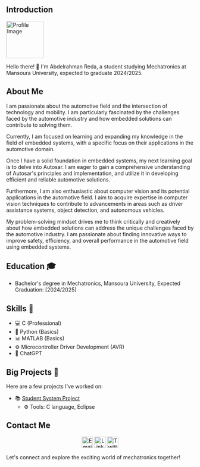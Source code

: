 ## Introduction

<div align="left">
  <img src="https://media.licdn.com/dms/image/C4E03AQG3sJra1OqboQ/profile-displayphoto-shrink_800_800/0/1633002608874?e=1694649600&v=beta&t=qpbKzfOzYmP9LUmJaF1qIlpgkr-f5tlIO22ImwVtbj4" alt="Profile Image" width="100" height="100">
</div>

Hello there! 👋 I'm Abdelrahman Reda, a student studying Mechatronics at Mansoura University, expected to graduate 2024/2025.

## About Me

I am passionate about the automotive field and the intersection of technology and mobility. I am particularly fascinated by the challenges faced by the automotive industry and how embedded solutions can contribute to solving them.

Currently, I am focused on learning and expanding my knowledge in the field of embedded systems, with a specific focus on their applications in the automotive domain.

Once I have a solid foundation in embedded systems, my next learning goal is to delve into Autosar. I am eager to gain a comprehensive understanding of Autosar's principles and implementation, and utilize it in developing efficient and reliable automotive solutions.

Furthermore, I am also enthusiastic about computer vision and its potential applications in the automotive field. I aim to acquire expertise in computer vision techniques to contribute to advancements in areas such as driver assistance systems, object detection, and autonomous vehicles.

My problem-solving mindset drives me to think critically and creatively about how embedded solutions can address the unique challenges faced by the automotive industry. I am passionate about finding innovative ways to improve safety, efficiency, and overall performance in the automotive field using embedded systems.

## Education 🎓

- Bachelor's degree in Mechatronics, Mansoura University, Expected Graduation: [2024/2025]

## Skills 🚀

- 💻 C (Professional)
- 🐍 Python (Basics)
- 📊 MATLAB (Basics)
- ⚙️ Microcontroller Driver Development (AVR)
- 🤖 ChatGPT

## Big Projects 🚀

Here are a few projects I've worked on:

- 📚 [Student System Project](https://github.com/abdelrahman1532001/Mastering_Embedded_Systems/tree/master/First_Term/FinalProjects/CLanguage_FinalProject_StudentSys)
    - ⚙️ Tools: C language, Eclipse

## Contact Me

<div align="center">
  <a href="mailto:your-email@example.com"><img src="email-icon.png" alt="Email" width="30" height="30"></a>
  <a href="https://www.linkedin.com/in/your-profile"><img src="linkedin-icon.png" alt="LinkedIn" width="30" height="30"></a>
  <a href="https://twitter.com/your-handle"><img src="twitter-icon.png" alt="Twitter" width="30" height="30"></a>
</div>

Let's connect and explore the exciting world of mechatronics together!

